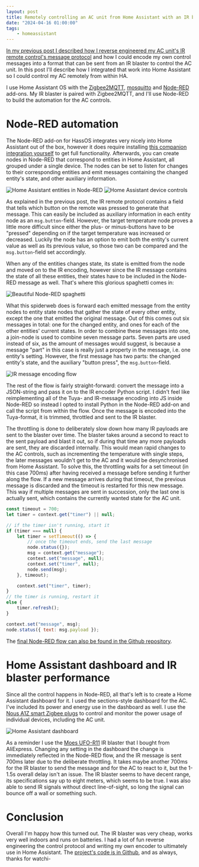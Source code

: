 ```yaml
---
layout: post
title: Remotely controlling an AC unit from Home Assistant with an IR blaster
date: "2024-04-16 01:00:00"
tags:
    - homeassistant
---
```


[In my previous post I described how I reverse engineered my AC unit's IR remote control's message protocol](/2024/04/16/reverse-engineering-the-yk-h531e-ac-remote-control-ir-protocol) and how I could encode my own control messages into a format that can be sent from an IR blaster to control the AC unit. In this post I'll describe how I integrated that work into Home Assistant so I could control my AC remotely from within HA.

I use Home Assistant OS with the [Zigbee2MQTT](https://github.com/zigbee2mqtt/hassio-zigbee2mqtt), [mosquitto](https://github.com/home-assistant/addons/tree/master/mosquitto) and [Node-RED](https://github.com/hassio-addons/addon-node-red) add-ons. My IR blaster is paired with Zigbee2MQTT, and I'll use Node-RED to build the automation for the AC controls.

# Node-RED automation

The Node-RED add-on for HassOS integrates very nicely into Home Assistant out of the box, however it does require installing [this companion integration yourself](https://github.com/zachowj/hass-node-red) to get full functionality. Afterwards, you can create nodes in Node-RED that correspond to entities in Home Assistant, all grouped under a single device. The nodes can be set to listen for changes to their corresponding entities and emit messages containing the changed entity's state, and other auxiliary information.

![Home Assistant entities in Node-RED](/assets/2024/04/00-node-red-entities.png) ![Home Assistant device controls](/assets/2024/04/01-home-assistant-device.png)

As explained in the previous post, the IR remote protocol contains a field that tells which button on the remote was pressed to generate that message. This can easily be included as auxiliary information in each entity node as an `msg.button`-field. However, the target temperature node proves a little more difficult since either the plus- or minus-buttons have to be "pressed" depending on if the target temperature was increased or decreased. Luckily the node has an option to emit both the entity's current value as well as its previous value, so those two can be compared and the `msg.button`-field set accordingly.

When any of the entities changes state, its state is emitted from the node and moved on to the IR encoding, however since the IR message contains the state of all these entities, their states have to be included in the Node-RED message as well. That's where this glorious spaghetti comes in:

![Beautiful Node-RED spaghetti](/assets/2024/04/02-node-red-spaghetti.png)

What this spiderweb does is forward each emitted message from the entity nodes to entity state nodes that gather the state of every other entity, except the one that emitted the original message. Out of this comes out six messages in total: one for the changed entity, and ones for each of the other entities' current states. In order to combine these messages into one, a join-node is used to combine seven message parts. Seven parts are used instead of six, as the amount of messages would suggest, is because a message "part" in this case is really just a property in the message, i.e. one entity's setting. However, the first message has two parts: the changed entity's state, and the auxiliary "button press", the `msg.button`-field.

![IR message encoding flow](/assets/2024/04/04-encode-message.png)

The rest of the flow is fairly straight-forward: convert the message into a JSON-string and pass it on to the IR encoder Python script. I didn't feel like reimplementing all of the Tuya- and IR-message encoding into JS inside Node-RED so instead I opted to install Python in the Node-RED add-on and call the script from within the flow. Once the message is encoded into the Tuya-format, it is trimmed, throttled and sent to the IR blaster.

The throttling is done to deliberately slow down how many IR payloads are sent to the blaster over time. The blaster takes around a second to react to the sent payload and blast it out, so if during that time any more payloads are sent, they are discarded internally. This would mean rapid changes to the AC controls, such as incrementing the temperature with single steps, the later messages wouldn't get to the AC and it would be desynchronised from Home Assistant. To solve this, the throttling waits for a set timeout (in this case 700ms) after having received a message before sending it further along the flow. If a new message arrives during that timeout, the previous message is discarded and the timeout is restarted for this new message. This way if multiple messages are sent in succession, only the last one is actually sent, which contains the currently wanted state for the AC unit.

```js
const timeout = 700;
let timer = context.get("timer") || null;

// if the timer isn't running, start it
if (timer === null) {
    let timer = setTimeout(() => {
        // once the timeout ends, send the last message
        node.status({});
        msg = context.get("message");
        context.set("message", null);
        context.set("timer", null);
        node.send(msg);
    }, timeout);

    context.set("timer", timer);
}
// the timer is running, restart it
else {
    timer.refresh();
}

context.set("message", msg);
node.status({ text: msg.payload });
```

The [final Node-RED flow can also be found in the Github repository](https://github.com/Spanfile/ac-remote-reverse-engineer/blob/main/flows.json).

# Home Assistant dashboard and IR blaster performance

Since all the control happens in Node-RED, all that's left is to create a Home Assistant dashboard for it. I used the sections-style dashboard for the AC. I've included its power and energy use in the dashboard as well. I use the [Nous A1Z smart Zigbee plugs](https://nous.technology/product/a1z-1.html) to control and monitor the power usage of individual devices, including the AC unit.

![Home Assistant dashboard](/assets/2024/04/05-home-assistant-dashboard.png)

As a reminder I use the [Moes UFO-R11](https://moeshouse.com/products/zigbee-smart-ir-remote-control) IR blaster that I bought from AliExpress. Changing any setting in the dashboard the change is immediately reflected in the Node-RED flow, and the IR message is sent 700ms later due to the deliberate throttling. It takes maybe another 700ms for the IR blaster to send the message and for the AC to react to it, but the 1-1.5s overall delay isn't an issue. The IR blaster seems to have decent range, its specifications say up to eight meters, which seems to be true. I was also able to send IR signals without direct line-of-sight, so long the signal can bounce off a wall or something such.

# Conclusion

Overall I'm happy how this turned out. The IR blaster was very cheap, works very well indoors and runs on batteries. I had a lot of fun reverse engineering the control protocol and writing my own encoder to ultimately use in Home Assistant. The [project's code is in Github](https://github.com/Spanfile/ac-remote-reverse-engineer), and as always, thanks for watchi-
